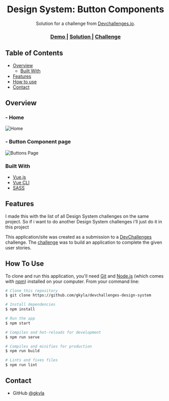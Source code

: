 <!-- Please update value in the {}  -->

<h1 align="center">Design System: Button Components</h1>

<div align="center">
   Solution for a challenge from  <a href="http://devchallenges.io" target="_blank">Devchallenges.io</a>.
</div>

<div align="center">
  <h3>
    <a href="https://{your-demo-link.your-domain}">
      Demo
    </a>
    <span> | </span>
    <a href="https://{your-url-to-the-solution}">
      Solution
    </a>
    <span> | </span>
    <a href="https://devchallenges.io/challenges/ohgVTyJCbm5OZyTB2gNY">
      Challenge
    </a>
  </h3>
</div>

<!-- TABLE OF CONTENTS -->

## Table of Contents

-  [Overview](#overview)
   -  [Built With](#built-with)
-  [Features](#features)
-  [How to use](#how-to-use)
-  [Contact](#contact)

<!-- OVERVIEW -->

## Overview

### - Home

![Home](https://user-images.githubusercontent.com/67510503/103248706-71edc380-499e-11eb-8f51-55e0f74bb2f4.png)

### - Button Component page

![Buttons Page](https://user-images.githubusercontent.com/67510503/103248610-ed9b4080-499d-11eb-9c9c-aa0e8c75c208.PNG)

### Built With

<!-- This section should list any major frameworks that you built your project using. Here are a few examples.-->

-  [Vue.js](https://vuejs.org/)
-  [Vue CLI](https://cli.vuejs.org/)
-  [SASS](https://sass-lang.com/)

## Features

<!-- List the features of your application or follow the template. Don't share the figma file here :) -->

I made this with the list of all Design System challenges on the same project. So if i want to do another Design System challenges i'll just do it in this project

This application/site was created as a submission to a [DevChallenges](https://devchallenges.io/challenges) challenge. The [challenge](https://devchallenges.io/challenges/ohgVTyJCbm5OZyTB2gNY) was to build an application to complete the given user stories.

## How To Use

<!-- This is an example, please update according to your application -->

To clone and run this application, you'll need [Git](https://git-scm.com) and [Node.js](https://nodejs.org/en/download/) (which comes with [npm](http://npmjs.com)) installed on your computer. From your command line:

```bash
# Clone this repository
$ git clone https://github.com/gkyla/devchallenges-design-system

# Install dependencies
$ npm install

# Run the app
$ npm start

# Compiles and hot-reloads for development
$ npm run serve

# Compiles and minifies for production
$ npm run build

# Lints and fixes files
$ npm run lint
```

## Contact

-  GitHub [@gkyla](https://github.com/gkyla)
